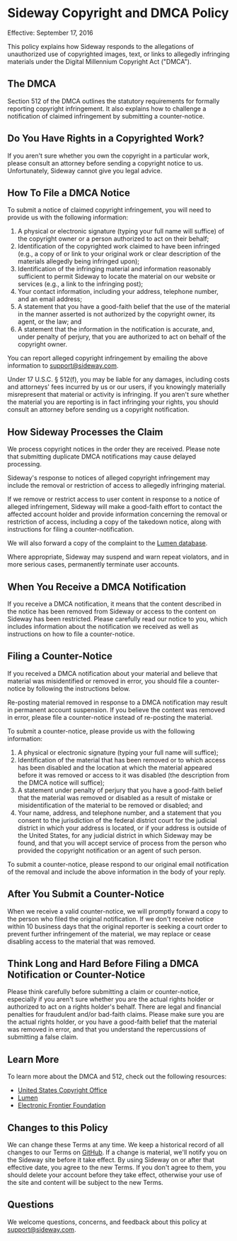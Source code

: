 # Sideway Copyright and DMCA Policy

Effective: September 17, 2016

This policy explains how Sideway responds to the allegations of unauthorized use of copyrighted
images, text, or links to allegedly infringing materials under the Digital Millennium Copyright
Act ("DMCA").

## The DMCA

Section 512 of the DMCA outlines the statutory requirements for formally reporting copyright
infringement. It also explains how to challenge a notification of claimed infringement by submitting
a counter-notice.

## Do You Have Rights in a Copyrighted Work?

If you aren't sure whether you own the copyright in a particular work, please consult an attorney
before sending a copyright notice to us. Unfortunately, Sideway cannot give you legal advice.

## How To File a DMCA Notice

To submit a notice of claimed copyright infringement, you will need to provide us with the
following information:

1. A physical or electronic signature (typing your full name will suffice) of the copyright
  owner or a person authorized to act on their behalf;
2. Identification of the copyrighted work claimed to have been infringed (e.g., a copy of or
  link to your original work or clear description of the materials allegedly being infringed upon);
3. Identification of the infringing material and information reasonably sufficient to permit
  Sideway to locate the material on our website or services (e.g., a link to the infringing post);
4. Your contact information, including your address, telephone number, and an email address;
5. A statement that you have a good-faith belief that the use of the material in the manner
  asserted is not authorized by the copyright owner, its agent, or the law; and
6. A statement that the information in the notification is accurate, and, under penalty of
  perjury, that you are authorized to act on behalf of the copyright owner.

You can report alleged copyright infringement by emailing the above information to
[support@sideway.com](mailto:support@sideway.com).

Under 17 U.S.C. § 512(f), you may be liable for any damages, including costs and attorneys'
fees incurred by us or our users, if you knowingly materially misrepresent that material or
activity is infringing. If you aren't sure whether the material you are reporting is in fact
infringing your rights, you should consult an attorney before sending us a copyright notification.

## How Sideway Processes the Claim

We process copyright notices in the order they are received. Please note that submitting
duplicate DMCA notifications may cause delayed processing.

Sideway's response to notices of alleged copyright infringement may include the removal or
restriction of access to allegedly infringing material.

If we remove or restrict access to user content in response to a notice of alleged infringement,
Sideway will make a good-faith effort to contact the affected account holder and provide
information concerning the removal or restriction of access, including a copy of the takedown
notice, along with instructions for filing a counter-notification.

We will also forward a copy of the complaint to the [Lumen database](https://lumendatabase.org/).

Where appropriate, Sideway may suspend and warn repeat violators, and in more serious cases,
permanently terminate user accounts.

## When You Receive a DMCA Notification

If you receive a DMCA notification, it means that the content described in the notice has been
removed from Sideway or access to the content on Sideway has been restricted. Please carefully
read our notice to you, which includes information about the notification we received as well
as instructions on how to file a counter-notice.

## Filing a Counter-Notice

If you received a DMCA notification about your material and believe that material was
misidentified or removed in error, you should file a counter-notice by following the instructions
below.

Re-posting material removed in response to a DMCA notification may result in permanent account
suspension. If you believe the content was removed in error, please file a counter-notice instead
of re-posting the material.

To submit a counter-notice, please provide us with the following information:
1. A physical or electronic signature (typing your full name will suffice);
2. Identification of the material that has been removed or to which access has been disabled and
  the location at which the material appeared before it was removed or access to it was disabled
  (the description from the DMCA notice will suffice);
3. A statement under penalty of perjury that you have a good-faith belief that the material was
  removed or disabled as a result of mistake or misidentification of the material to be removed
  or disabled; and
4. Your name, address, and telephone number, and a statement that you consent to the jurisdiction
  of the federal district court for the judicial district in which your address is located, or if
  your address is outside of the United States, for any judicial district in which Sideway may be
  found, and that you will accept service of process from the person who provided the copyright
  notification or an agent of such person.

To submit a counter-notice, please respond to our original email notification of the removal and
include the above information in the body of your reply.

## After You Submit a Counter-Notice

When we receive a valid counter-notice, we will promptly forward a copy to the person who filed
the original notification. If we don't receive notice within 10 business days that the original
reporter is seeking a court order to prevent further infringement of the material, we may replace
or cease disabling access to the material that was removed.

## Think Long and Hard Before Filing a DMCA Notification or Counter-Notice

Please think carefully before submitting a claim or counter-notice, especially if you aren't
sure whether you are the actual rights holder or authorized to act on a rights holder's behalf.
There are legal and financial penalties for fraudulent and/or bad-faith claims. Please make sure
you are the actual rights holder, or you have a good-faith belief that the material was removed
in error, and that you understand the repercussions of submitting a false claim.

## Learn More

To learn more about the DMCA and 512, check out the following resources:
- [United States Copyright Office](http://copyright.gov/)
- [Lumen](https://lumendatabase.org/)
- [Electronic Frontier Foundation](https://www.eff.org/issues/bloggers/legal/liability/IP)

## Changes to this Policy

We can change these Terms at any time. We keep a historical record of all changes to our Terms on
[GitHub](https://github.com/sideway/policies). If a change is material, we'll notify you on the Sideway
site before it take effect. By using Sideway on or after that effective date, you agree to the new Terms.
If you don't agree to them, you should delete your account before they take effect, otherwise your use of
the site and content will be subject to the new Terms.

## Questions

We welcome questions, concerns, and feedback about this policy at [support@sideway.com](mailto:support@sideway.com).
